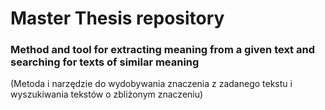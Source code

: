 # Master Thesis repository
### Method and tool for extracting meaning from a given text and searching for texts of similar meaning
(Metoda i narzędzie do wydobywania znaczenia z zadanego tekstu i wyszukiwania tekstów o zbliżonym znaczeniu)
